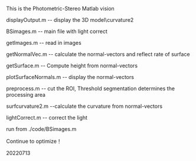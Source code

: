 This is the Photometric-Stereo Matlab vision

displayOutput.m -- display the 3D model\curvature2

BSimages.m -- main file with light correct

getImages.m -- read in images

getNormalVec.m -- calculate the normal-vectors and reflect rate of surface

getSurface.m -- Compute height from normal-vectors

plotSurfaceNormals.m -- display the normal-vectors

preprocess.m -- cut the ROI, Threshold segmentation determines the processing area

surfcurvature2.m --calculate the curvature from normal-vectors

lightCorrect.m -- correct the light

run from ./code/BSimages.m

Continue to optimize！

20220713
